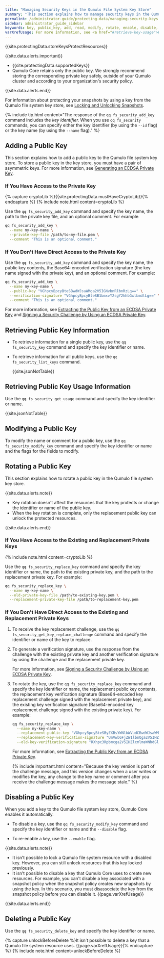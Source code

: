 ```yaml
---
title: "Managing Security Keys in the Qumulo File System Key Store"
summary: "This section explains how to manage security keys in the Qumulo file system key store by using the <code>qq</code> CLI."
permalink: /administrator-guide/protecting-data/managing-security-keys.html
sidebar: administrator_guide_sidebar
keywords: key, public_key, add, read, modify, rotate, enable, disable, delete, display
varXrefUsage: For more information, see <a href="#retrieve-key-usage">Retrieving Public Key Usage Information</a>.
---
```


{{site.protectingData.storeKeysProtectResources}}

{{site.data.alerts.important}}
<ul>
  <li>{{site.protectingData.supportedKeys}}</li>
  <li>Qumulo Core retains only the public key. We strongly recommend storing the corresponding private key safely, outside of your Qumulo cluster and according to your organization's security policy.</li>
</ul>
{{site.data.alerts.end}}

For information about protecting your snapshots by using a key from the Qumulo file system key store, see [Locking and Unlocking Snapshots](../snapshots/managing-snapshots.html#locking-and-unlocking-snapshots).

{% include tip.html content="The response of the `qq fs_security_add_key` command includes the _key identifier._ When you use `qq fs_security` commands, you can specify either the key identifier (by using the `--id` flag) or the key name (by using the `--name` flag)." %}

<a id="add-public-key"></a>
## Adding a Public Key
This section explains how to add a public key to the Qumulo file system key store. To store a public key in the key store, you must have a pair of asymmetric keys. For more information, see [Generating an ECDSA Private Key](generating-storing-ecdsa-keys.html#generating-ecdsa-private-key).

### If You Have Access to the Private Key
{% capture cryptoLib %}{{site.protectingData.mustHaveCryptoLib}}{% endcapture %}
{% include note.html content=cryptoLib %}

Use the `qq fs_security_add_key` command and specify the key name, the path to the private key file, and an optional comment. For example:

```bash
qq fs_security_add_key \
  --name my-key-name \
  --private-key-file /path/to-my-file.pem \
  --comment "This is an optional comment."
```

### If You Don't Have Direct Access to the Private Key
Use the `qq fs_security_add_key` command and specify the key name, the public key contents, the Base64-encoded verification signature (the key name signed with the private key), and an optional comment. For example:

```bash
qq fs_security_add_key \
  --name my-key-name \
  --public-key "VGhpcyBpcyBteSBwdWJsaWMga2V5IGNvbnRlbnRzLg==" \
  --verification-signature "VGhpcyBpcyBteSB1bmxvY2sgY2hhbGxlbmdlLg==" \
  --comment "This is an optional comment."
```

For more information, see [Extracting the Public Key from an ECDSA Private Key](generating-storing-ecdsa-keys.html#extracting-the-public-key-from-an-ecdsa-private-key) and [Signing a Security Challenge by Using an ECDSA Private Key](generating-storing-ecdsa-keys.html#signing-a-security-challenge-by-using-an-ecdsa-private-key).


## Retrieving Public Key Information
* To retrieve information for a single public key, use the `qq fs_security_key` command and specify the key identifier or name.

* To retrieve information for all public keys, use the `qq fs_security_list_keys` command.

  {{site.jsonNotTable}}


<a id="retrieve-key-usage"></a>
## Retrieving Public Key Usage Information
Use the `qq fs_security_get_usage` command and specify the key identifier or name.

{{site.jsonNotTable}}


## Modifying a Public Key
To modify the name or comment for a public key, use the `qq fs_security_modify_key` command and specify the key identifier or name and the flags for the fields to modify.


## Rotating a Public Key
This section explains how to rotate a public key in the Qumulo file system key store.

{{site.data.alerts.note}}
<ul>  
  <li>Key rotation doesn't affect the resources that the key protects or change the identifier or name of the public key.</li>
  <li>When the key rotation is complete, only the replacement public key can unlock the protected resources.</li>
</ul>
{{site.data.alerts.end}}

### If You Have Access to the Existing and Replacement Private Keys
{% include note.html content=cryptoLib %}

Use the `qq fs_security_replace_key` command and specify the key identifier or name, the path to the existing private key, and the path to the replacement private key. For example:

```bash
qq fs_security_replace_key \
  --name my-key-name \
  --old-private-key-file /path/to-existing-key.pem \
  --replacement-private-key-file /path/to-replacement-key.pem
```

### If You Don't Have Direct Access to the Existing and Replacement Private Keys
1. To receive the key replacement challenge, use the `qq fs_security_get_key_replace_challenge` command and specify the identifier or name of the key to replace.

1. To generate a verification signature, use the response from the challenge with the existing private key and another verification signature by using the challenge and the replacement private key.

   For more information, see [Signing a Security Challenge by Using an ECDSA Private Key](generating-storing-ecdsa-keys.html#signing-a-security-challenge-by-using-an-ecdsa-private-key).
   
1. To rotate the key, use the `qq fs_security_replace_key` command and specify the key identifier or name, the replacement public key contents, the replacement key verification signature (Base64-encoded key replacement challenge signed with the replacement private key), and the existing key verification signature (Base64-encoded key replacement challenge signed with the existing private key). For example:

   ```bash
   qq fs_security_replace_key \
     --name my-key-name \
     --replacement-public-key "VGhpcyBpcyBteSByZXBsYWNlbWVudCBwdWJsaWMga2V5Lg==" \
     --replacement-key-verification-signature "UmVwbGFjZW1lbnQga2V5IHZlcmlmaWNhdGlvbiBzaWduYXR1cmU=" \
     --old-key-verification-signature "RXhpc3Rpbmcga2V5IHZlcmlmaWNhdGlvbiBzaWduYXR1cmU="
   ```

   For more information, see [Extracting the Public Key from an ECDSA Private Key](generating-storing-ecdsa-keys.html#extracting-the-public-key-from-an-ecdsa-private-key).
   
   {% include important.html content="Because the key version is part of the challenge message, and this version changes when a user writes or modifies the key, any change to the key name or comment after you receive the challenge message makes the message stale." %}

  
## Disabling a Public Key
When you add a key to the Qumulo file system key store, Qumulo Core enables it automatically.

* To disable a key, use the `qq fs_security_modify_key` command and specify the key identifier or name and the `--disable` flag.

* To re-enable a key, use the `--enable` flag.

{{site.data.alerts.note}}
<ul>
  <li>It isn't possible to lock a Qumulo file system resource with a disabled key. However, you can still unlock resources that this key locked previously.</li>
  <li>It isn't possible to disable a key that Qumulo Core uses to create new resources. For example, you can't disable a key associated with a snapshot policy when the snapshot policy creates new snapshots by using the key. In this scenario, you must disassociate the key from the snapshot policy before you can disable it. {{page.varXrefUsage}}</li>
</ul>
{{site.data.alerts.end}}

  
## Deleting a Public Key
Use the `qq fs_security_delete_key` and specify the key identifier or name.

{% capture unlockBeforeDelete %}It isn't possible to delete a key that a Qumulo file system resource uses. {{page.varXrefUsage}}{% endcapture %}
{% include note.html content=unlockBeforeDelete %}
